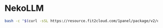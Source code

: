 # NekoLLM

```bash
bash -c "$(curl -sSL https://resource.fit2cloud.com/1panel/package/v2/quick_start.sh)"
```
